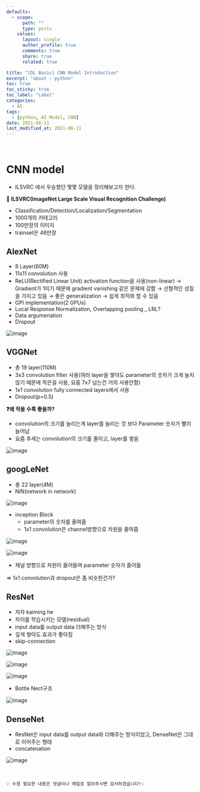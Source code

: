 ```yaml
---
defaults:
  - scope:
      path: ""
      type: posts
    values:
      layout: single
      author_profile: true
      comments: true
      share: true
      related: true

title: "[DL Basic] CNN Model Introduction"
excerpt: "about : python"
toc: true
toc_sticky: true
toc_label: "Label"
categories:
  - AI
tags:
  - [python, AI Model, CNN]
date: 2021-08-11
last_modified_at: 2021-08-11
---
```


<br>

# CNN model

- ILSVRC 에서 우승했던 몇몇 모델을 정리해보고자 한다.

**📌 ILSVRC(ImageNet Large Scale Visual Recognition Challenge)**

- Classification/Detection/Localization/Segmentation
- 1000개의 카테고리
- 100만장의 이미지
- trainset은 46만장


## AlexNet

- 8 Layer(60M)
- 11x11 convolution 사용
- ReLU(Rectified Linear Unit) activation function을 사용(non-linear) 
    → Gradient가 1이기 때문에 gradient vanishing 같은 문제에 강함
    → 선형적인 성질을 가지고 있음
    → 좋은 generalization
    → 쉽게 최적화 할 수 있음
- GPI implementation(2 GPUs)
- Local Response Normalization, Overlapping pooling _ LRL?
- Data argumenation
- Dropout

![image](https://user-images.githubusercontent.com/77658029/128959801-df0e72ca-ebb6-4385-b626-eccd60553084.png)


## VGGNet

- 총 19 layer(110M)
- 3x3 convolution filter 사용(여러 layer을 쌓아도 parameter의 숫자가 크게 늘지 않기 때문에 작은걸 사용, 요즘 7x7 넘는건 거의 사용안함)
- 1x1 convolution fully connected layers에서 사용
- Dropout(p=0.5)


**❓왜 작을 수록 좋을까?** 

- convolution의 크기를 늘리는게 layer를 늘리는 것 보다 Parameter 숫자가 빨리 늘어남
- 요즘 추세는 convolution의 크기를 줄이고, layer를 쌓음

![image](https://user-images.githubusercontent.com/77658029/128960758-e1d7b420-466f-4d2a-bbf7-20c659f7cbe8.png)

## googLeNet

- 총 22 layer(4M)
- NIN(network in network)

![image](https://user-images.githubusercontent.com/77658029/128961536-a5d98fc2-3573-43c8-a2b0-986cdeeac1bd.png)

- inception Block
    - parameter의 숫자를 줄여줌
    - 1x1 convolution은 channel방향으로 차원을 줄여줌

![image](https://user-images.githubusercontent.com/77658029/128961590-77abb155-f1ac-4ec1-b425-f84329cd5247.png)

![image](https://user-images.githubusercontent.com/77658029/128961854-19571ed5-7d08-4902-a665-75adb20768e2.png)

- 채널 방향으로 차원이 줄어들며 parameter 숫자가 줄어듦

=> 1x1 convolution과 dropout은 좀 비슷한건가?


## ResNet

- 저자 kaiming he
- 차이를 학습시키는 모델(residual)
- input data를 output data 더해주는 방식
- 깊게 쌓아도 효과가 좋아짐
- skip-connection

![image](https://user-images.githubusercontent.com/77658029/128962992-80f8923f-bb08-44fc-8286-d719c3a6bf46.png)

![image](https://user-images.githubusercontent.com/77658029/128962948-359f1031-e6f5-436e-bb97-33c1c4d1a711.png)

![image](https://user-images.githubusercontent.com/77658029/128963172-c326e37a-bf28-4491-9f1f-f0911baa6307.png)

- Bottle Nect구조

![image](https://user-images.githubusercontent.com/77658029/128963439-c13fb529-6ffd-4bdf-a3c6-2f15e3010c07.png)


## DenseNet

- ResNet은 input data를 output data와 더해주는 방식이었고, DenseNet은 그대로 이어주는 형태
- concatenation

![image](https://user-images.githubusercontent.com/77658029/128963217-059c31e1-1995-4c07-9933-6dc880669cb3.png)

<br>

```
💡 수정 필요한 내용은 댓글이나 메일로 알려주시면 감사하겠습니다!💡 
```
